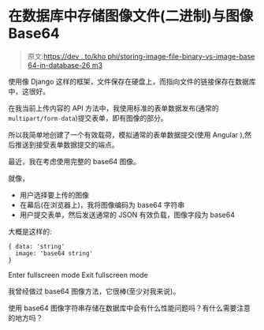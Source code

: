 # 在数据库中存储图像文件(二进制)与图像 Base64

> 原文:[https://dev . to/kho phi/storing-image-file-binary-vs-image-base 64-in-database-26 m3](https://dev.to/khophi/storing-image-file-binary-vs-image-base64-in-database-26m3)

使用像 Django 这样的框架，文件保存在硬盘上，而指向文件的链接保存在数据库中，这很好。

在我当前上传内容的 API 方法中，我使用标准的表单数据发布(通常的`multipart/form-data`)提交表单，即有图像的部分。

所以我简单地创建了一个有效载荷，模拟通常的表单数据提交(使用 Angular ),然后推送到接受表单数据提交的端点。

最近，我在考虑使用完整的 base64 图像。

就像，

*   用户选择要上传的图像
*   在幕后(在浏览器上)，我将图像编码为 base64 字符串
*   用户提交表单，然后发送通常的 JSON 有效负载，图像字段为 base64

大概是这样的:

```
{ data: 'string'
  image: 'base64 string'
} 
```

Enter fullscreen mode Exit fullscreen mode

我曾经做过 base64 图像方法，它很棒(至少对我来说)。

使用 base64 图像字符串存储在数据库中会有什么性能问题吗？有什么需要注意的地方吗？